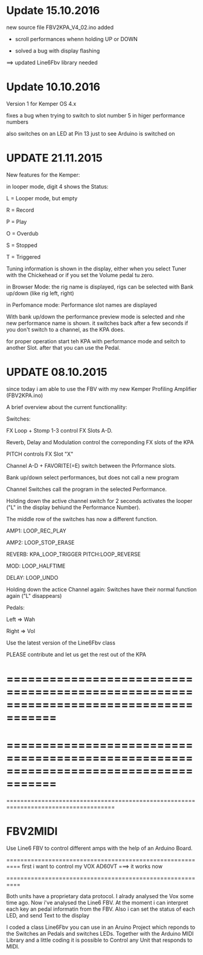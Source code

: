 Update 15.10.2016 
=================
new source file FBV2KPA_V4_02.ino added

- scroll performances whenn holding UP or DOWN

- solved a bug with display flashing

==> updated Line6Fbv library needed


Update 10.10.2016
=================
Version 1 for Kemper OS 4.x

fixes a bug when trying to switch to slot number 5 in higer performance numbers 

also switches on an LED at Pin 13 just to see Arduino is switched on


UPDATE 21.11.2015
=================

New features for the Kemper:

in looper mode, digit 4 shows the Status:

L = Looper mode, but empty

R = Record

P = Play

O = Overdub

S = Stopped

T = Triggered




Tuning information is shown in the display, either when you select Tuner with the Chickehead or if you set the Volume pedal tu zero.


in Browser Mode: the rig name is displayed, rigs can be selected with Bank up/down (like rig left, right)


in Perfomance mode:
Performance slot names are displayed

With bank up/down the performance preview mode is selected and nhe new performance name is shown.
it switches back after a few seconds if you don't switch to a channel, as the KPA does.


for proper operation start teh KPA with performance mode and seitch to another Slot. after that you can use the Pedal.






UPDATE 08.10.2015
=================

since today i am able to use the FBV with my new Kemper Profiling Amplifier (FBV2KPA.ino)

A brief overview about the current functionallity:


Switches:

FX Loop + Stomp 1-3 control FX Slots A-D.

Reverb, Delay and Modulation control the correponding FX slots of the KPA

PITCH controls FX Slot "X"

Channel A-D + FAVORITE(=E) switch between the Prformance slots.

Bank up/down select performances, but does not call a new program

Channel Switches call the program in the selected Performance.



Holding down the active channel switch for 2 seconds activates the looper ("L" in the display behiund the Performance Number).

The middle row of the switches has now a different function.

AMP1: LOOP_REC_PLAY

AMP2: LOOP_STOP_ERASE

REVERB: KPA_LOOP_TRIGGER
PITCH:LOOP_REVERSE

MOD: LOOP_HALFTIME

DELAY: LOOP_UNDO



Holding down the actice Channel again: Switches have their normal function again ("L" disappears)


Pedals:

Left => Wah

Right => Vol



Use the latest version of the Line6Fbv class 

PLEASE contribute and let us get the rest out of the KPA




=====================================================================================
=====================================================================================
=====================================================================================
=====================================================================================
=====================================================================================

# FBV2MIDI
Use Line6 FBV to control different amps with the help of an Arduino Board.



==========================================================
first i want to control my VOX AD60VT
===> it works now

==========================================================

Both units have a proprietary data protocol.
I alrady analysed the Vox some time ago. 
Now i've analysed the Line6 FBV. 
At the moment i can interpret each key an pedal informatin from the FBV.
Also i can set the status of each LED, and send Text to the display

I coded a class Line6Fbv you can use in an Aruino Project which reponds to the Switches an Pedals and switches LEDs.
Together with the Arduino MIDI Library and a little coding it is possible to Control any Unit that responds to MIDI.






